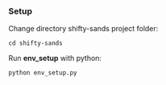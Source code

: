 ### Setup

Change directory shifty-sands project folder:

<code>cd shifty-sands</code>

Run **env_setup** with python:

<code>python env_setup.py </code>
